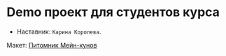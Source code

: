 # Demo проект для студентов курса

* Наставник: `Карина Королева`.

Макет: [Питомник Мейн-кунов](https://www.figma.com/file/7iWKHeqqQtC9AyPgCAjaaU/design-main-coon?type=design&node-id=1-223&mode=design&t=mmum5QkeYxjlcupp-0)
